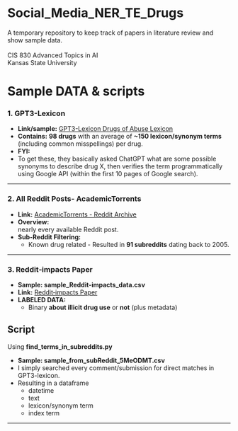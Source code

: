 # Social_Media_NER_TE_Drugs
A temporary repository to keep track of papers in literature review and show sample data. <br> <br>
CIS 830 Advanced Topics in AI  <br>
Kansas State University <br>

# Sample DATA & scripts

### 1. GPT3-Lexicon
- **Link/sample:** [GPT3-Lexicon Drugs of Abuse Lexicon](https://github.com/kristycarp/gpt3-lexicon/blob/main/lexicon/drugs_of_abuse_lexicon.tsv)
- **Contains:** **98 drugs** with an average of **~150 lexicon/synonym terms** (including common misspellings) per drug.
- **FYI:**  
-	To get these, they basically asked ChatGPT what are some possible synonyms to describe drug X, then verifies the term programmatically using Google API (within the first 10 pages of Google search).

---

### 2. All Reddit Posts- AcademicTorrents
- **Link:** [AcademicTorrents - Reddit Archive](https://academictorrents.com/details/ba051999301b109eab37d16f027b3f49ade2de13)
- **Overview:**  
 nearly every available Reddit post.
- **Sub-Reddit Filtering:**
  - Known drug related - Resulted in **91 subreddits** dating back to 2005.

---

### 3. Reddit‐impacts Paper
- **Sample: sample_Reddit‐impacts_data.csv**  
- **Link:** [Reddit‐impacts Paper](https://arxiv.org/abs/2405.06145) 
- **LABELED DATA:**
  - Binary **about illicit drug use** or **not** (plus metadata)

## Script 
Using **find_terms_in_subreddits.py**
- **Sample: sample_from_subReddit_5MeODMT.csv**  
- I simply searched every comment/submission for direct matches in GPT3-lexicon.
- Resulting in a dataframe
  - datetime
  - text
  - lexicon/synonym term
  - index term
---


